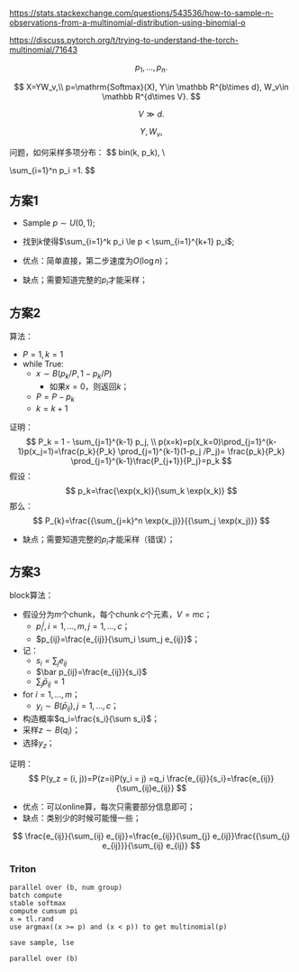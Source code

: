 https://stats.stackexchange.com/questions/543536/how-to-sample-n-observations-from-a-multinomial-distribution-using-binomial-o

https://discuss.pytorch.org/t/trying-to-understand-the-torch-multinomial/71643


$$
p_1,\ldots, p_n.
$$

$$
X=YW_v,\\
p=\mathrm{Softmax}(X), Y\in \mathbb R^{b\times d}, W_v\in \mathbb R^{d\times V}.
$$

$$
V\gg d.
$$


$$
Y, W_v,
$$






问题，如何采样多项分布：
$$
bin(k, p_k), \\

\sum_{i=1}^n p_i =1.
$$

## 方案1

- Sample $p\sim U(0, 1)$;
- 找到$k$使得$\sum_{i=1}^k p_i \le p < \sum_{i=1}^{k+1} p_i$;

- 优点：简单直接，第二步速度为$O(\log n)$；
- 缺点；需要知道完整的$p_i$才能采样；





## 方案2

算法：

- $P=1, k=1$
- while True:
  - $x\sim B(p_k/P, 1-p_k/P)$
    - 如果$x=0$，则返回$k$；
  - $P=P-p_k$
  - $k=k+1$

证明：
$$
P_k = 1 - \sum_{j=1}^{k-1} p_j, \\
p(x=k)=p(x_k=0)\prod_{j=1}^{k-1}p(x_j=1)=\frac{p_k}{P_k} \prod_{j=1}^{k-1}(1-p_j /P_j)=
\frac{p_k}{P_k} \prod_{j=1}^{k-1}\frac{P_{j+1}}{P_j}=p_k
$$
假设：
$$
p_k=\frac{\exp(x_k)}{\sum_k \exp(x_k)}
$$
那么：
$$
P_{k}=\frac{{\sum_{j=k}^n \exp(x_j)}}{{\sum_j \exp(x_j)}}
$$


- 缺点；需要知道完整的$p_i$才能采样（错误）；





## 方案3

block算法：

- 假设分为$m$个chunk，每个chunk $c$个元素，$V=mc$；
  - $p_i^j, i=1,\ldots, m, j=1,\ldots, c$；
  - $p_{ij}=\frac{e_{ij}}{\sum_i \sum_j e_{ij}}$；
- 记：
  - $s_i =\sum_{j} e_{ij}$
  - $\bar p_{ij}=\frac{e_{ij}}{s_i}$
  - $\sum_{j}\bar p_{ij}=1$
- for $i=1,\ldots, m$；
  - $y_i \sim B(\bar p_{ij}),j=1,\ldots,c$；
- 构造概率$q_i=\frac{s_i}{\sum s_i}$；
- 采样$z \sim B(q_i)$；
- 选择$y_{z}$；

证明：
$$
P(y_z = (i, j))=P(z=i)P(y_i = j)
=q_i \frac{e_{ij}}{s_i}=\frac{e_{ij}}{\sum_{ij}e_{ij}}
$$

- 优点：可以online算，每次只需要部分信息即可；
- 缺点：类别少的时候可能慢一些；




$$
\frac{e_{ij}}{\sum_{ij} e_{ij}}=\frac{e_{ij}}{\sum_{j} e_{ij}}\frac{{\sum_{j} e_{ij}}}{\sum_{ij} e_{ij}}
$$

### Triton

```
parallel over (b, num group)
batch compute
stable softmax
compute cumsum pi
x = tl.rand
use argmax((x >= p) and (x < p)) to get multinomial(p)

save sample, lse

parallel over (b)

```
